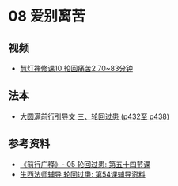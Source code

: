 # 08 爱别离苦

## 视频
- [慧灯禅修课10 轮回痛苦2 70~83分钟](/video/#慧灯禅修课第三册/04-2%20慧灯禅修课10%20轮回痛苦2.mp4#t=t=01:09:56,01:22:55)


## 法本
- [大圆满前行引导文 三、轮回过患 (p432至 p438)](/books/dymqx/#p432)

## 参考资料
- [《前行广释》- 05 轮回过患: 第五十四节课](/refs/qxgs/qxgs-05lh#前行广释第054课)
- [生西法师辅导 轮回过患: 第54课辅导资料](/refs/qxgs/fudao/qxgsfd-05lh/#前行广释第054课辅导)